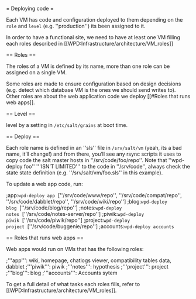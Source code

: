 = Deploying code =

Each VM has code and configuration deployed to them depending on the <code>role</code> and <code>level</code> (e.g. ''production'') its been assigned to it.

In order to have a functional site, we need to have at least one VM filling each roles described in [[WPD:Infrastructure/architecture/VM_roles]]

== Roles ==

The roles of a VM is defined by its name, more than one role can be assigned on a single VM.

Some roles are made to ensure configuration based on design decisions (e.g. detect which database VM is the ones we should send writes to). Other roles are about the web application code we deploy [[#Roles that runs web apps]].


== Level ==

level by a setting in <code>/etc/salt/grains</code> at boot time.


== Deploy ==

Each role name is defined in an ''sls'' file in <code>/srv/salt/vm</code> (yeah, its a bad name, it’ll change!) and from there, you’ll see any rsync scripts it uses to copy code the salt master hosts in ''/srv/code/foo/repo''. Note that ''wpd-deploy foo'' '''ISN’T LIMITED''' to the code in ''/srv/code'', always check the state state definition (e.g. ''/srv/salt/vm/foo.sls'' in this example).

To update a web app code, run:

;app:<code>wpd-deploy app</code>&nbsp;&nbsp;<nowiki>[''/srv/code/www/repo'', ''/srv/code/compat/repo'', ''/srv/code/dabblet/repo'', ''/srv/code/wiki/repo'']</nowiki>
;blog:<code>wpd-deploy blog</code>&nbsp;&nbsp;<nowiki>[''/srv/code/blog/repo'']</nowiki>
;notes:<code>wpd-deploy notes</code>&nbsp;&nbsp;<nowiki>[''/srv/code/notes-server/repo'']</nowiki>
;piwik:<code>wpd-deploy piwik</code>&nbsp;&nbsp;<nowiki>[''/srv/code/piwik/repo'']</nowiki>
;project:<code>wpd-deploy project</code>&nbsp;&nbsp;<nowiki>[''/srv/code/buggenie/repo'']</nowiki>
;accounts:<code>wpd-deploy accounts</code>


<!-- TO BE UPDATED
# cd /srv/code/www
# <edit robots.txt>
# git commit -am 'my commit message'
#* Every code base is version controlled, please version control your changes.
# sudo salt-run deploy.run code.root

The process is the same for all code bases. There's a few notes for the docs code base, though: there's a couple weird exceptions to how the repositories are versioned. The MediaWiki extensions are submodules of the git repo. It's proper to update the submodule version in the parent repo, then have git update the submodule. One extension (SemanticForms) is using svn, rather than git, since it hasn't migrated yet.

For all repos where it's possible (like docs), it's always best to update upstream, then pull your changes in to the local repos. Local changes are dangerous.

==== Git ====

It's best if the extensions are added as git submodules, since the rest of the extensions are done this way (except SemanticForms, which is not yet in the [https://gerrit.wikimedia.org/mediawiki-extensions.txt list of git-supported extensions] on "gerrit", the WikiMedia git server):

* ''git submodule add <url> <location>''

For example:
 ''laner@deployment:/srv/code/docs/current$ git submodule add https://gerrit.wikimedia.org/r/p/mediawiki/extensions/AdminLinks.git extensions/AdminLinks''

==== Updating the Database ====
Sometimes an extension will require updating the databases. To do this, change your permissions to root, and run:

<code>root@deployment:/srv/code/docs/current# php maintenance/update.php</code>

If the extension includes a SQL file to create new tables, run (for example):

<code>root@deployment:/srv/code/docs/current# php maintenance/sql.php extensions/NewSignupPage/user_register_track.sql
</code>

=== Testing MediaWiki changes via the test site ===

It's possible to test changes on docs.webplatform.org/test prior to deploying them to docs.webplatform.org/wiki. There's three things to know about this:

# Both are modified in the same place (/srv/code/docs/current), but they are deployed separately:
#* test: sudo salt-run deploy.run code.docs_test
#* wiki: sudo salt-run deploy.run code.docs_current
# To run maintenance scripts for test, you need to provide a configuration file via a flag; from /srv/code/docs/current:
#* php maintenance/<maintenance-script> --conf=../TestSettings.php
# The MediaWiki configuration is shared between test and wiki in Settings.php. Both test and wiki have exclusive configuration files as well. If you wish to add settings or extensions to test, you should edit TestSettings.php. Ensure you move your changes from TestSettings.php to Settings.php when done testing.

Best practice is to deploy the changes to test and test them out before deploying them to wiki.

== Adding a new code base ==

The deployment code is using salt runners that call salt states that aren't included in the top state configuration. These non-top called states are only called during deployment. We do this so that we can separate deployment of applications from configuration of the instances. That said, adding a new code base for deployment is the same as writing any other salt state.

The deployment salt states are in /srv/code/<code_base>.sls. Here's the root code base's state:

  include:
    - rsync.codesync

  rsync -a --delete --no-perms --password-file=/etc/codesync.secret codesync@deployment.webplatform.org::code/root/ /var/www/:
    cmd.run:
      - user: root
      - group: root
      - require:
        - file: /etc/codesync.secret

We're simply doing an rsync of the root directory on the deployment system to a directory on the target system. Everything under code is shared via rsync (requiring the password in the password file).

Here's another example for docs_current:

  # Include the common settings for the docs repo
  include:
    - code.docs_settings
    - rsync.codesync

  rsync -a --delete --no-perms --password-file=/etc/codesync.secret codesync@deployment.webplatform.org::code/docs/current/ /srv/webplatform/wiki/current/:
    cmd.run:
      - user: root
      - group: root
      - require:
        - file: /etc/codesync.secret

Like the root example, this simply does an rsync to make the directories match. There's one extra thing in this example, which is the inclusion of another deployment code base (code.docs_settings).

code.docs_settings is ''/src/salt/code/docs_settings.sls''; which has the following:

  include:
    - rsync.codesync
  rsync -a --no-perms --password-file=/etc/codesync.secret codesync@deployment.webplatform.org::code/docs/Settings.php /srv/webplatform/wiki/Settings.php:
    cmd.run:
      - user: root
      - group: root
      - require:
        - file: /etc/codesync.secret

Notice that this directive manages only a single file, which is at ''/srv/salt/code/docs/Settings.php''. Since it is included in ''docs_current'', it'll automatically get deployed with ''docs_current''. It can also be deployed separately, though, since it's a standalone state.

=== Committing and Deploying Content ===

Inside the proper directory, run:

 git commit -a "Message"

To deploy: 

 sudo salt-run deploy.run code.codebasename

Such as 

 sudo salt-run deploy.run code.nonshared

-->



== Roles that runs web apps ==

Web apps would run on VMs that has the following roles:

;'''app''': wiki, homepage, chatlogs viewer, compatibility tables data, dabblet
;'''piwik''': piwik
;'''notes''': hypothesis
;'''project''': project
;'''blog''': blog
;'''accounts''': Accounts sytem

To get a full detail of what tasks each roles fills, refer to [[WPD:Infrastructure/architecture/VM_roles]].